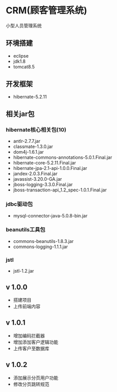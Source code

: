 # CRM(顾客管理系统)
小型人员管理系统


## 环境搭建
* eclipse
* jdk1.8
* tomcat8.5

## 开发框架
* hibernate-5.2.11

## 相关jar包
### hibernate核心相关包(10)
* antlr-2.7.7.jar
* classmate-1.3.0.jar
* dom4j-1.6.1.jar
* hibernate-commons-annotations-5.0.1.Final.jar
* hibernate-core-5.2.11.Final.jar
* hibernate-jpa-2.1-api-1.0.0.Final.jar
* jandex-2.0.3.Final.jar
* javassist-3.20.0-GA.jar
* jboss-logging-3.3.0.Final.jar
* jboss-transaction-api_1.2_spec-1.0.1.Final.jar

### jdbc驱动包
* mysql-connector-java-5.0.8-bin.jar

### beanutils工具包
* commons-beanutils-1.8.3.jar
* commons-logging-1.1.1.jar
### jstl
* jstl-1.2.jar

## v 1.0.0
* 搭建项目
* 上传前端内容

## v 1.0.1
* 增加编码拦截器
* 增加添加客户逻辑功能
* 上传客户至数据库

## v 1.0.2
* 添加展示分页用户功能
* 修改分页跳转规范

